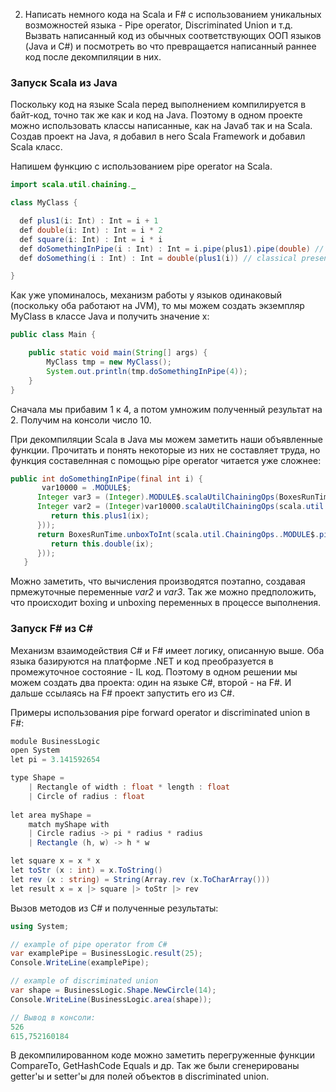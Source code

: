 2. Написать немного кода на Scala и F# с использованием уникальных возможностей языка - Pipe operator, Discriminated Union и т.д. Вызвать написанный код из обычных соответствующих ООП языков (Java и С#) и посмотреть во что превращается написанный раннее код после декомпиляции в них. 

### **Запуск Scala из Java**

Поскольку код на языке Scala перед выполнением компилируется в байт-код, точно так же как и код на Java. Поэтому в одном проекте можно использовать классы написанные, как на Javaб так и на Scala. Создав проект на Java, я добавил в него Scala Framework и добавил Scala класс.

Напишем функцию с использованием pipe operator на Scala. 

```java
import scala.util.chaining._

class MyClass {

  def plus1(i: Int) : Int = i + 1
  def double(i: Int) : Int = i * 2
  def square(i: Int) : Int = i * i
  def doSomethingInPipe(i : Int) : Int = i.pipe(plus1).pipe(double) // method with pipe operator
  def doSomething(i : Int) : Int = double(plus1(i)) // classical presentation without pipe

}
```

Как уже упоминалось, механизм работы у языков одинаковый (поскольку оба работают на JVM), то мы можем создать экземпляр MyClass в классе Java и получить значение x:

```java
public class Main {

    public static void main(String[] args) {
        MyClass tmp = new MyClass();
        System.out.println(tmp.doSomethingInPipe(4));
    }
}
```

Сначала мы прибавим 1 к 4, а потом умножим полученный результат на 2. Получим на консоли число 10.

При декомпиляции Scala в Java мы можем заметить наши объявленные функции. Прочитать и понять некоторые из них не составляет труда, но функция составелнная с помощью pipe operator читается уже сложнее:

```java
public int doSomethingInPipe(final int i) {
       var10000 = .MODULE$;
      Integer var3 = (Integer).MODULE$.scalaUtilChainingOps(BoxesRunTime.boxToInteger(i));
      Integer var2 = (Integer)var10000.scalaUtilChainingOps(scala.util.ChainingOps..MODULE$.pipe$extension(var3, (ix) -> {
         return this.plus1(ix);
      }));
      return BoxesRunTime.unboxToInt(scala.util.ChainingOps..MODULE$.pipe$extension(var2, (ix) -> {
         return this.double(ix);
      }));
   }
```

Можно заметить, что вычисления производятся поэтапно, создавая прмежуточные переменные _var2_ и _var3_. Так же можно предположить, что происходит boxing и unboxing переменных в процессе выполнения.

### **Запуск F# из C#**

Механизм взаимодействия C# и F# имеет логику, описанную выше. Оба языка базируются на платформе .NET и код преобразуется в промежуточное состояние - IL код. Поэтому в одном решении мы можем создать два проекта: один на языке C#, второй - на F#. И дальше ссылаясь на F# проект запустить его из C#.

Примеры использования pipe forward operator и discriminated union в F#:

```c#
module BusinessLogic
open System
let pi = 3.141592654

type Shape =
    | Rectangle of width : float * length : float
    | Circle of radius : float
    
let area myShape =
    match myShape with
    | Circle radius -> pi * radius * radius
    | Rectangle (h, w) -> h * w

let square x = x * x
let toStr (x : int) = x.ToString()
let rev (x : string) = String(Array.rev (x.ToCharArray()))
let result x = x |> square |> toStr |> rev
```

Вызов методов из C# и полученные результаты:

```c#
using System;

// example of pipe operator from C#
var examplePipe = BusinessLogic.result(25);
Console.WriteLine(examplePipe);

// example of discriminated union
var shape = BusinessLogic.Shape.NewCircle(14);
Console.WriteLine(BusinessLogic.area(shape));

// Вывод в консоли:
526
615,752160184
```

В декомпилированном коде можно заметить перегруженные функции CompareTo, GetHashCode Equals и др. Так же были сгенерированы getter'ы и setter'ы для полей объектов в discriminated union. 